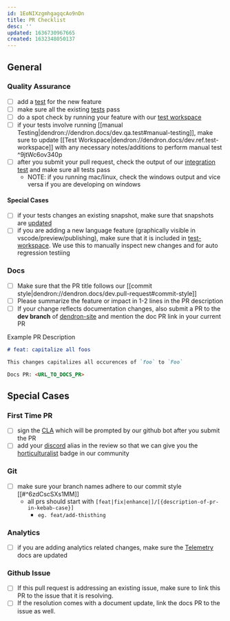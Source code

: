 ```yaml
---
id: 1EoNIXzgmhgagqcAo9nDn
title: PR Checklist
desc: ''
updated: 1636730967665
created: 1632348050137
---
```


## General

### Quality Assurance
- [ ] add a [test](https://wiki.dendron.so/notes/cb22bd36-d45a-4ffd-a31e-96c4b39cb7fb.html#writing-tests) for the new feature
- [ ] make sure all the existing [tests](https://wiki.dendron.so/notes/cb22bd36-d45a-4ffd-a31e-96c4b39cb7fb.html#running-all-tests) pass
- [ ] do a spot check by running your feature with our [test workspace](https://wiki.dendron.so/notes/cb22bd36-d45a-4ffd-a31e-96c4b39cb7fb.html#test-workspace)
- [ ] if your tests involve running [[manual Testing|dendron://dendron.docs/dev.qa.test#manual-testing]], make sure to update [[Test Workspace|dendron://dendron.docs/dev.ref.test-workspace]] with any necessary notes/additions to perform manual test ^9jtWc6ov340p
- [ ] after you submit your pull request, check the output of our [integration test](https://github.com/dendronhq/dendron/actions) and make sure all tests pass
  - NOTE: if you running mac/linux, check the windows output and vice versa if you are developing on windows

#### Special Cases
- [ ] if your tests changes an existing snapshot, make sure that snapshots are [updated](https://wiki.dendron.so/notes/cb22bd36-d45a-4ffd-a31e-96c4b39cb7fb.html#updating-test-snapshots)
- [ ] if you are adding a new language feature (graphically visible in vscode/preview/publishing), make sure that it is included in [test-workspace](https://wiki.dendron.so/notes/cb22bd36-d45a-4ffd-a31e-96c4b39cb7fb.html#test-workspace). We use this to manually inspect new changes and for auto regression testiing 

### Docs
- [ ] Make sure that the PR title follows our [[commit style|dendron://dendron.docs/dev.pull-request#commit-style]]
- [ ] Please summarize the feature or impact in 1-2 lines in the PR description
- [ ] If your change reflects documentation changes, also submit a PR to the **dev branch** of [dendron-site](https://github.com/dendronhq/dendron-site) and mention the doc PR link in your current PR

Example PR Description
```markdown
# feat: capitalize all foos

This changes capitalizes all occurences of `foo` to `Foo` 

Docs PR: <URL_TO_DOCS_PR>
```

## Special Cases

### First Time PR
- [ ] sign the [CLA](https://en.wikipedia.org/wiki/Contributor_License_Agreement) which will be prompted by our github bot after you submit the PR
- [ ] add your [discord](https://discord.gg/AE3NRw9) alias in the review so that we can give you the [horticulturalist](https://wiki.dendron.so/notes/7c00d606-7b75-4d28-b563-d75f33f8e0d7.html#horticulturalist) badge in our community

### Git
- [ ] make sure your branch names adhere to our commit style [[#^6zdCscSXs1MM]]
    - all prs should start with `[feat|fix|enhance|]/[{description-of-pr-in-kebab-case}]`
        - `eg. feat/add-thisthing`

### Analytics
- [ ] if you are adding analytics related changes, make sure the [Telemetry](https://wiki.dendron.so/notes/84df871b-9442-42fd-b4c3-0024e35b5f3c.html) docs are updated

### Github Issue
- [ ] If this pull request is addressing an existing issue, make sure to link this PR to the issue that it is resolving.
- [ ] If the resolution comes with a document update, link the docs PR to the issue as well.
